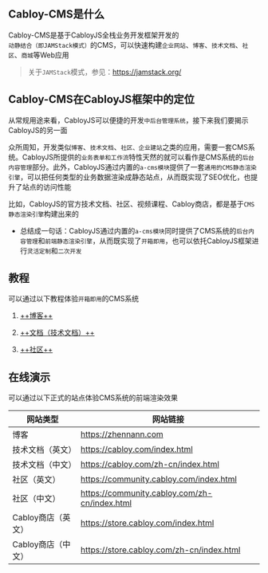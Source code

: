 ## Cabloy-CMS是什么

Cabloy-CMS是基于CabloyJS全栈业务开发框架开发的`动静结合（即JAMStack模式）`的CMS，可以快速构建`企业网站`、`博客`、`技术文档`、`社区`、`商城`等Web应用

> 关于`JAMStack`模式，参见：<https://jamstack.org/>

## Cabloy-CMS在CabloyJS框架中的定位

从常规用途来看，CabloyJS可以便捷的开发`中后台管理系统`，接下来我们要揭示CabloyJS的另一面

众所周知，开发类似`博客`、`技术文档`、`社区、企业建站`之类的应用，需要一套CMS系统。CabloyJS所提供的`业务表单和工作流`特性天然的就可以看作是CMS系统的`后台内容管理`部分。此外，CabloyJS通过内置的`a-cms模块`提供了一套`通用的CMS静态渲染引擎`，可以把任何类型的业务数据渲染成静态站点，从而既实现了SEO优化，也提升了站点的访问性能

比如，CabloyJS的官方技术文档、社区、视频课程、Cabloy商店，都是基于`CMS静态渲染引擎`构建出来的

* 总结成一句话：CabloyJS通过内置的`a-cms模块`同时提供了CMS系统的`后台内容管理`和`前端静态渲染引擎`，从而既实现了`开箱即用`，也可以依托CabloyJS框架进行`灵活定制`和`二次开发`

## 教程

可以通过以下教程体验`开箱即用`的CMS系统

1. [++博客++](https://cabloy.com/zh-cn/articles/b0d03442aeac43eda2ef16556ad203d1.html)

2. [++文档（技术文档）++](https://cabloy.com/zh-cn/articles/85817f4eda93449fab67bc9bf0633633.html)

3. [++社区++](https://cabloy.com/zh-cn/articles/40bcbb93d7c3425ba4eabaa5ef4f27fd.html)

## 在线演示

可以通过以下正式的站点体验CMS系统的前端渲染效果

| 网站类型 | 网站链接 |
|----|----|
| 博客 | <https://zhennann.com> |
| 技术文档（英文） | <https://cabloy.com/index.html> |
| 技术文档（中文） | <https://cabloy.com/zh-cn/index.html> |
| 社区（英文） | <https://community.cabloy.com/index.html> |
| 社区（中文） | <https://community.cabloy.com/zh-cn/index.html> |
| Cabloy商店（英文） | <https://store.cabloy.com/index.html> |
| Cabloy商店（中文） | <https://store.cabloy.com/zh-cn/index.html> |
